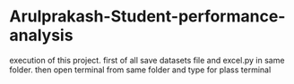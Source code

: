 # Arulprakash-Student-performance-analysis
execution of this project. first of all save datasets file and excel.py in same folder. then open terminal from same folder and type for plass terminal
